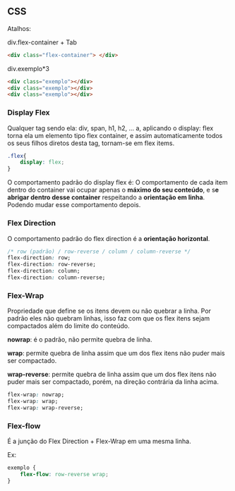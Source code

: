 ## CSS

Atalhos:

div.flex-container + Tab

```html
<div class="flex-container"> </div>
```

div.exemplo*3

```html
<div class="exemplo"></div>
<div class="exemplo"></div>
<div class="exemplo"></div>
```



### Display Flex

Qualquer tag sendo ela: div, span, h1, h2, ... a, aplicando o display: flex torna ela um elemento tipo flex container, e assim automaticamente todos os seus filhos diretos desta tag, tornam-se em flex items.

```css
.flex{
	display: flex;
}
```

O comportamento padrão do display flex é: O comportamento de cada item dentro do container vai ocupar apenas o **máximo do seu conteúdo**, e s**e abrigar dentro desse container** respeitando a **orientação em linha**. Podendo mudar  esse comportamento depois.

### Flex Direction

O comportamento padrão do flex direction é a **orientação horizontal**.

```css
/* row (padrão) / row-reverse / column / column-reverse */
flex-direction: row;
flex-direction: row-reverse;
flex-direction: column;
flex-direction: column-reverse;
```

### Flex-Wrap

Propriedade que define se os itens devem ou não quebrar a linha. Por padrão eles não quebram linhas, isso faz com que os flex itens sejam compactados além do limite do conteúdo.

**nowrap**: é o padrão, não permite quebra de linha.

**wrap**: permite quebra de linha assim que um dos flex itens não puder mais ser compactado.

**wrap-reverse**: permite quebra de linha assim que um dos flex itens não puder mais ser compactado, porém, na direção contrária da linha acima.

```css
flex-wrap: nowrap;
flex-wrap: wrap;
flex-wrap: wrap-reverse;
```

### Flex-flow

É a junção do Flex Direction + Flex-Wrap em uma mesma linha.

Ex: 

```css
exemplo {
    flex-flow: row-reverse wrap;
}
```

